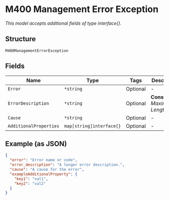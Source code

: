 
# M400 Management Error Exception

*This model accepts additional fields of type interface{}.*

## Structure

`M400ManagementErrorException`

## Fields

| Name | Type | Tags | Description |
|  --- | --- | --- | --- |
| `Error` | `*string` | Optional | - |
| `ErrorDescription` | `*string` | Optional | **Constraints**: *Maximum Length*: `1000` |
| `Cause` | `*string` | Optional | - |
| `AdditionalProperties` | `map[string]interface{}` | Optional | - |

## Example (as JSON)

```json
{
  "error": "Error name or code",
  "error_description": "A longer error description.",
  "cause": "A cause for the error",
  "exampleAdditionalProperty": {
    "key1": "val1",
    "key2": "val2"
  }
}
```

